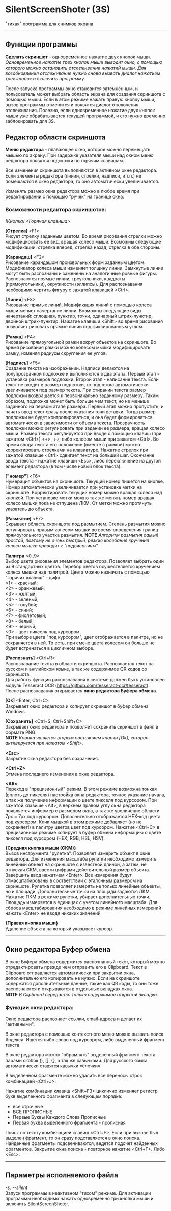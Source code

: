 # SilentScreenShoter (3S)
"тихая" программа для снимков экрана

***

## Функции программы
**Сделать скриншот** - одновременное нажатие двух кнопок мыши.  
*Одновременное нажатие трех кнопок мыши выводит окно, с помощью которого можно остановить отслеживание нажатий мыши. Для возобновления отслеживания нужно снова вызвать диалог нажатием трех кнопок и включить программу.*

После запуска программы окно становится затемнённым, и пользователь может выбрать область экрана для создания скриншота с помощью мыши. Если в этом режиме нажать правую кнопку мыши, вызов программы отменится и появится диалог отключения отслеживания. Полезно, если одновременное нажатие двух кнопок мыши уже обрабатывается текущей программой, и его нужно временно заблокировать для 3S.

## Редактор области скриншота

**Меню редактора** - плавающее окно, которое можно перемещать мышью по экрану. При задержке указателя мыши над окном меню редактора появятся подсказки по горячим клавишам.

Все изменения скриншота выполняются в активном окне редактора. Если элементы редактора (линии, стрелки, надписи, и т.п.) не помещаются в окно редактора, то оно автоматически увеличивается.

Изменять размер окна редактора можно в любое время при редактировании с помощью "ручек" на границе окна.

### Возможности редактора скриншотов:
*[Кнопка] <Горячая клавиша>*

**[Стрелка]** \<F1>  
Рисует стрелку заданным цветом. Во время рисования стрелки можно модифицировать ее вид, вращая колесо мыши. Возможны следующие модификации: стрелка вперед, стрелка назад, стрелка в обе стороны.

**[Карандаш]** \<F2>  
Рисование карандашом произвольных форм заданным цветом. Модификатор колеса мыши изменяет толщину линии. Замкнутые линии могут быть распознаны и заменены на аналогичные ровные фигуры. Распознаются прямые линии, треугольники, квадраты (прямоугольники), окружности (эллипсы). Для распознавания необходимо чертить фигуру с зажатой клавишей \<Ctrl>.

**[Линия]** \<F3>  
Рисование прямых линий. Модификация линий с помощью колеса мыши меняет начертание линии. Возможны следующие виды начертаний: сплошная, пунктир, точки, одинарный штрих-пунктир, двойной штрих-пунктир. Нажатие клавиши \<Shift> во время рисования позволяет рисовать прямые линии под фиксированным углом.

**[Рамка]** \<F4>  
Рисование прямоугольной рамки вокруг объектов на скриншоте. Во время рисования рамки можно колесом мышки модифицировать рамку, изменяя радиусы скругления ее углов.

**[Надпись]** \<F5>  
Создание текста на изображении. Надписи делаются на полупрозрачной подложке и выполняются в два этапа. Первый этап - установка размеров подложки. Второй этап - написание текста. Если текст не входит в размер подложки, то подложка автоматически увеличивается под размер текста. При стирании текста размер подложки возвращается к первоначально заданному размеру. Таким образом, подложка может быть больше чем текст, но не меньше заданного на первом этапе размера. Первый этап можно пропустить, и начать ввод текст сразу после указания точи вставки. Тогда размер подложки не будет контролироваться, и она будет формироваться автоматически в зависимости от объема текста.
Прозрачность подложки можно регулировать при задании ее размера, вращая колесо мыши.
Размер текста регулируется при вводе с помощью клавиш (при зажатом \<Ctrl>) \<+>, \<->, либо колесом мыши при зажатом \<Ctrl>.
Во время ввода текста его положение (вместе с рамкой) можно корректировать стрелками на клавиатуре. Нажатие стрелок при зажатой клавише \<Ctrl> сдвигает текст на больший шаг.
Окончание ввода текста - нажатие клавиши \<Esc>, либо переключение на другой элемент редактора (в том числе новый блок текста).

**["номер"]** \<F6>  
Нумерация объектов на скриншоте. Текущий номер пишется на кнопке. Номер автоматически увеличивается при установке метки на скриншоте. Корректировать текущий номер можно вращая колесо над кнопкой. При установке метки можно так же менять номер вращая колесо мышки пока не отпущена ЛКМ. От метки можно протянуть указатель до объекта.

**[Размытие]** \<F7>  
Скрывает область скриншота под размытием. Степень размытия можно регулировать правым колесом мышки во время определения границ прямоугольного участка размытия.
**NOTE** *Алгоритм размытия самый простой, поэтому не очень быстрый, резкие колебания кручения колеса мышки приводят к "подвисаниям"*

**Палитра** \<0..9>  
Выбор цвета рисования элементов редактора. Позволяет выбрать один из 9 стандартных цветов. Перебор цветов осуществляется кручением колеса мышки над палитрой.
Цвета можно назначать с помощью "горячих клавиш" - цифр.  
\<1> - красный;  
\<2> - оранжевый;  
\<3> - желтый;  
\<4> - зеленый;  
\<5> - голубой;  
\<6> - синий;  
\<7> - фиолетовый;  
\<8> - белый;  
\<9> - черный;  
\<0> - цвет пикселя под курсором.  
При выборе цвета "под курсором", цвет отображается в палитре, но не сохраняется в ней. То есть, при смене цвета колесом он больше не будет встречаться в цикличном выборе.

**[Распознать]** \<Ctrl+R>  
Распознавание текста в области скриншота. Распознается текст на русском и английском языке, а так же содержимое QR кодов со скриншота.\
Для работы функции распознавания в системе должен быть установлен модуль Tesseract OCR (<https://github.com/tesseract-ocr/tesseract>).\
После распознавания открывается **окно редактора Буфера обмена**.

**[Ok]** \<Enter, Ctrl+C>  
Закрывает окно редактора и копирует скриншот в буфер обмена Windows.

**[Сохранить]** \<Ctrl+S, Ctrl+Shift+C>  
Закрывает окно редактора и позволяет сохранить скриншот в файл в формате PNG.  
**NOTE** *Кнопка является вторым состоянием кнопки [Ok], которое активируется при нажатом \<Shift>.*

**\<Esc>**  
Закрытие окна редактора без сохранения.

**\<Ctrl+Z>**  
Отмена последнего изменения в окне редактора.

**\<Alt>**  
Переход в "прецизионный" режим. В этом режиме возможна тонкая (вплоть до пикселя) настройка окна редактора, точное указание начала, а так же получение информации о цвете пикселя под курсором. При зажатой клавише \<Alt>, в верхнем правом углу окна редактора появляется информер с размером окна, а так же увеличение области 7px × 7px под курсором. Дополнительно отображается HEX-код цвета под курсором. Клик мышкой в этом режиме добавляет (но не сохраняет!) в палитру цветов цвет под курсором. Нажатие \<Ctrl+C> в прецизионном режиме копирует в буфер обмена информацию о цвете пикселя под курсором (HEX, RGB, HSL, HSV).

**{Средняя кнопка мыши (СКМ)}**  
Вызов инструмента "рулетка". Позволяет измерить объект в окне редактора. Для изменения масштаба рулетки необходимо измерить линейный объект на скриншоте с известной длиной, а затем, не отпуская СКМ, ввести цифрами действительный размер объекта. Завершить ввод нажатием \<Enter>. Все измерения будут отмасштабированы в соответствии с эталонным размером на скриншоте.
Рулетка позволяет измерять не только линейные объекты, но и площади. Дополнительные точки на площади задаются ЛКМ. Нажатие ПКМ в режиме рулетки, убирает дополнительные точки. Площадь измеряется в единицах с учетом линейного масштаба.
Для сброса масштабирования необходимо в режиме линейных измерений нажать \<Enter> не вводя никаких значений

**{Правая кнопка мыши}**  
Удаление объекта на который указывает курсор.
  
***

## Окно редактора Буфер обмена

В окне Буфера обмена содержится распознанный текст, который можно отредактировать прежде чем отправить его в Clipboard. Текст в Clipboard отправляется автоматически при закрытии окна, дополнительно его копировать не нужно. Если на скриншоте содержатся дополнительные данные, такие как QR коды, то они тоже распознаются и открываются в отдельных вкладках окна.  
**NOTE** *В Clipboard передается только содержимое открытой вкладки.*

### Функции окна редактора:

Окно редактора распознает ссылки, email-адреса и делает их "активными".

В окне редактора с помощью контекстного меню можно вызвать поиск Яндекса. Ищется либо слово под курсором, либо выделенный фрагмент текста.

В окне редактора можно "обрамлять" выделенный фрагмент текста парами скобок (), [], {}, а так же кавычками. Для русского языка автоматически ставятся кавычки «ёлочки».

В выделенном фрагменте можно удалить все переносы строк комбинацией \<Ctrl+J>.

Нажатие комбинации клавиш \<Shift+F3> циклично изменяет регистр букв выделенного фрагмента в следующем порядке:
- все строчные
- ВСЕ ПРОПИСНЫЕ
- Первые Буквы Каждого Слова Прописные
- Первая буква выделенного фрагмента - прописная

Поиск по тексту комбинацией клавиш \<Ctrl+F>. Если при вызове был выделен фрагмент, то он сразу подставляется в окно поиска. Найденные фрагменты подсвечиваются, ведется подсчет найденных фрагментов. Закрытие окна поиска - повторное нажатие \<Ctrl+F>. Либо \<Esc>.
***
## Параметры исполняемого файла

*-s, --silent*  
Запуск программы в неактивном "тихом" режиме. Для активации программы необходимо нажать одновременно три кнопки мыши и включить SilentScreenShoter.

